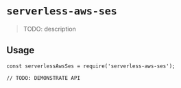 # `serverless-aws-ses`

> TODO: description

## Usage

```
const serverlessAwsSes = require('serverless-aws-ses');

// TODO: DEMONSTRATE API
```
